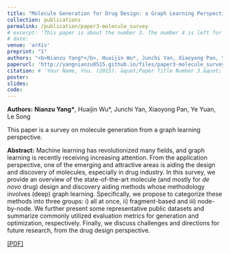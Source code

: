 ```yaml
---
title: "Molecule Generation for Drug Design: a Graph Learning Perspective"
collection: publications
permalink: /publication/paper3-molecule_survey
# excerpt: 'This paper is about the number 3. The number 4 is left for future work.'
# date: 
venue: 'arXiv'
preprint: "1"
authors: "<b>Nianzu Yang*</b>, Huaijin Wu*, Junchi Yan, Xiaoyong Pan, Ye Yuan, Le Song"
paperurl: 'http://yangnianzu0515.github.io/files/paper3-molecule_survey.pdf'
citation: # 'Your Name, You. (2015). &quot;Paper Title Number 3.&quot; <i>Journal 1</i>. 1(3).'
poster: 
slides: 
code: 
---
```

**Authors:** **Nianzu Yang\***, Huaijin Wu*, Junchi Yan, Xiaoyong Pan, Ye Yuan, Le Song

This paper is a survey on molecule generation from a graph learning perspective.

**Abstract:** Machine learning has revolutionized many fields, and graph learning is recently receiving increasing attention. From the application perspective, one of the emerging and attractive areas is aiding the design and discovery of molecules, especially in drug industry. In this survey, we provide an overview of the state-of-the-art molecule (and mostly for *de novo* drug) design and discovery aiding methods whose methodology involves (deep) graph learning. Specifically, we propose to categorize these methods into three groups: i) all at once, ii) fragment-based and iii) node-by-node. We further present some representative public datasets and summarize commonly utilized evaluation metrics for generation and optimization, respectively. Finally, we discuss challenges and directions for future research, from the drug design perspective.

[[PDF]](http://yangnianzu0515.github.io/files/paper3-molecule_survey.pdf)
<!-- [[Poster]]()
[[Slides]]()
[[Code]]() -->
